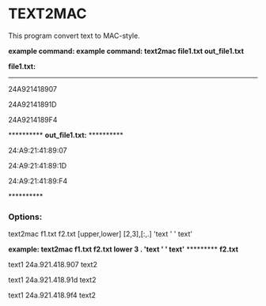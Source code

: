 <h1>TEXT2MAC</h1>

This program convert text to MAC-style.

<b>example command: example command: text2mac file1.txt out_file1.txt</b>

<b>file1.txt:</b>
**********
<p>24A921418907</p>
<p>24A92141891D</p>
<p>24A9214189F4</p>
**********
<b>out_file1.txt:</b>
**********
<p>24:A9:21:41:89:07</p>
<p>24:A9:21:41:89:1D</p>
<p>24:A9:21:41:89:F4</p>
**********
<h3>Options:</h3>
<p>text2mac f1.txt f2.txt  [upper,lower] [2,3],[:,.] 'text ' ' text'</p>
<b>example: text2mac f1.txt f2.txt  lower 3 . 'text ' ' text'</b>
*********
<b>f2.txt</b>
<p>text1 24a.921.418.907 text2</p>
<p>text1 24a.921.418.91d text2</p>
<p>text1 24a.921.418.9f4 text2</p>
